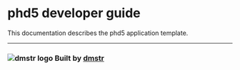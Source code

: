 phd5 developer guide
====================

This documentation describes the phd5 application template.

---

### ![dmstr logo](http://t.phundament.com/dmstr-16-cropped.png) Built by [dmstr](http://diemeisterei.de)
